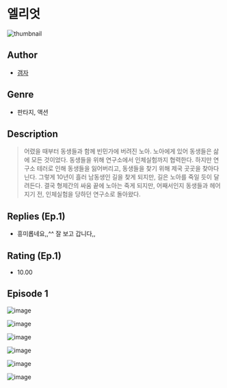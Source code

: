 # 엘리엇
![thumbnail](https://image-comic.pstatic.net/user_contents_data/challenge_comic/2023/05/23/351588/upload_3762867857405458790_480x623.jpeg)

## Author
- [갬자](https://comic.naver.com/artistTitle?id=351588)

## Genre
- 판타지, 액션

## Description
> 어렸을 때부터 동생들과 함께 빈민가에 버려진 노아. 노아에게 있어 동생들은 삶에 모든 것이었다. 동생들을 위해 연구소에서 인체실험까지 협력한다. 하지만 연구소 테러로 인해 동생들을 잃어버리고, 동생들을 찾기 위해 제국 곳곳을 찾아다닌다. 그렇게 10년이 흘러 남동생인 길을 찾게 되지만, 길은 노아를 죽일 듯이 달려든다. 결국 형제간의 싸움 끝에 노아는 죽게 되지만, 어째서인지 동생들과 헤어지기 전, 인체실험을 당하던 연구소로 돌아왔다.

## Replies (Ep.1)
- 흥미롭네요,,^^ 잘 보고 갑니다,,

## Rating (Ep.1)
- 10.00

## Episode 1
![image](https://image-comic.pstatic.net/user_contents_data/challenge_comic/2023/05/23/351588/upload_3630239078242476855.jpeg)

![image](https://image-comic.pstatic.net/user_contents_data/challenge_comic/2023/05/23/351588/upload_4121418410194449975.jpeg)

![image](https://image-comic.pstatic.net/user_contents_data/challenge_comic/2023/05/23/351588/upload_7149807886450910513.jpeg)

![image](https://image-comic.pstatic.net/user_contents_data/challenge_comic/2023/05/23/351588/upload_7075545548344813158.jpeg)

![image](https://image-comic.pstatic.net/user_contents_data/challenge_comic/2023/05/23/351588/upload_4121464800166830946.jpeg)

![image](https://image-comic.pstatic.net/user_contents_data/challenge_comic/2023/05/23/351588/upload_3703429165764327473.jpeg)
